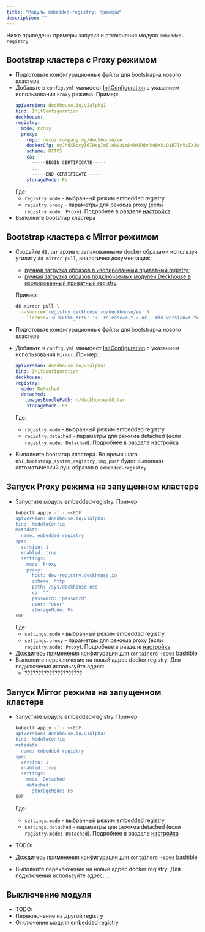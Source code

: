 ```yaml
---
title: "Модуль embedded-registry: примеры"
description: ""
---
```


Ниже приведены примеры запуска и отключения модуля `embedded-registry`

## Bootstrap кластера с Proxy режимом

- Подготовьте конфигурационные файлы для bootstrap-а нового кластера
- Добавьте в `config.yml` манифест [InitConfiguration](/products/kubernetes-platform/documentation/v1/installing/configuration.html#initconfiguration) с указанием использования `Proxy` режима. Пример:
  ```yaml
  apiVersion: deckhouse.io/v2alpha1
  kind: InitConfiguration
  deckhouse:
  registry:
    mode: Proxy
    proxy:
      repo: nexus.company.my/deckhouse/ee
      dockerCfg: eyJhdXRocyI6IHsgIm5leHVzLmNvbXBhbnkubXkiOiB7InVzZXJuYW1lIjoibmV4dXMtdXNlciIsInBhc3N3b3JkIjoibmV4dXMtcEBzc3cwcmQiLCJhdXRoIjoiYm1WNGRYTXRkWE5sY2pwdVpYaDFjeTF3UUhOemR6QnlaQW89In19fQo=
      scheme: HTTPS
      ca: |
        -----BEGIN CERTIFICATE-----
        ...
        -----END CERTIFICATE-----
      storageMode: Fs
  ```
  Где:
    - `registry.mode` - выбранный режим embedded registry
    - `registry.proxy` - параметры для режима proxy (если `registry.mode: Proxy`). Подробнее в разделе [настройка](/products/kubernetes-platform/documentation/v1/installing/configuration.html#initconfiguration-registry-proxy)
- Выполните bootstrap кластера

## Bootstrap кластера с Mirror режимом

- Создайте `d8.tar` архив с запакованными docker образами используя утилиту `d8 mirror pull`, аналогично документации:
  - [ручная загрузка образов в изолированный приватный registry](/products/kubernetes-platform/documentation/v1/deckhouse-faq.html#%D1%80%D1%83%D1%87%D0%BD%D0%B0%D1%8F-%D0%B7%D0%B0%D0%B3%D1%80%D1%83%D0%B7%D0%BA%D0%B0-%D0%BE%D0%B1%D1%80%D0%B0%D0%B7%D0%BE%D0%B2-%D0%B2-%D0%B8%D0%B7%D0%BE%D0%BB%D0%B8%D1%80%D0%BE%D0%B2%D0%B0%D0%BD%D0%BD%D1%8B%D0%B9-%D0%BF%D1%80%D0%B8%D0%B2%D0%B0%D1%82%D0%BD%D1%8B%D0%B9-registry);
  - [ручная загрузка образов подключаемых модулей Deckhouse в изолированный приватный registry](/products/kubernetes-platform/documentation/v1/deckhouse-faq.html#%D1%80%D1%83%D1%87%D0%BD%D0%B0%D1%8F-%D0%B7%D0%B0%D0%B3%D1%80%D1%83%D0%B7%D0%BA%D0%B0-%D0%BE%D0%B1%D1%80%D0%B0%D0%B7%D0%BE%D0%B2-%D0%BF%D0%BE%D0%B4%D0%BA%D0%BB%D1%8E%D1%87%D0%B0%D0%B5%D0%BC%D1%8B%D1%85-%D0%BC%D0%BE%D0%B4%D1%83%D0%BB%D0%B5%D0%B9-deckhouse-%D0%B2-%D0%B8%D0%B7%D0%BE%D0%BB%D0%B8%D1%80%D0%BE%D0%B2%D0%B0%D0%BD%D0%BD%D1%8B%D0%B9-%D0%BF%D1%80%D0%B8%D0%B2%D0%B0%D1%82%D0%BD%D1%8B%D0%B9-registry).
  
  Пример:
  ```bash
  d8 mirror pull \
    --source='registry.deckhouse.ru/deckhouse/ee' \
    --license='<LICENSE_KEY>' '<--release=X.Y.Z or --min-version=X.Y>' $(pwd)/d8.tar
  ```

- Подготовьте конфигурационные файлы для bootstrap-а нового кластера
- Добавьте в `config.yml` манифест [InitConfiguration](/products/kubernetes-platform/documentation/v1/installing/configuration.html#initconfiguration) с указанием использования `Mirror`. Пример:
  ```yaml
  apiVersion: deckhouse.io/v2alpha1
  kind: InitConfiguration
  deckhouse:
  registry:
    mode: Detached
    detached:
      imagesBundlePath: ~/deckhouse/d8.tar
      storageMode: Fs
  ```
  Где:
    - `registry.mode` - выбранный режим embedded registry
    - `registry.detached` - параметры для режима detached (если `registry.mode: Detached`). Подробнее в разделе [настройка](/products/kubernetes-platform/documentation/v1/installing/configuration.html#initconfiguration-registry-detached)
- Выполните bootstrap кластера. Во время шага `051_bootstrap_system_registry_img_push` будет выполнен автоматический пуш образов в `embedded-registry`


## Запуск Proxy режима на запущенном кластере

- Запустите модуль embedded-registry. Пример:
  ```bash
  kubectl apply -f - <<EOF
  apiVersion: deckhouse.io/v1alpha1
  kind: ModuleConfig
  metadata:
    name: embedded-registry
  spec:
    version: 1
    enabled: true
    settings:
      mode: Proxy
      proxy:
        host: dev-registry.deckhouse.io
        scheme: http
        path: /sys/deckhouse-oss
        ca: ""
        password: "password"
        user: "user"
        storageMode: Fs
  EOF
  ```
  Где:
    - `settings.mode` - выбранный режим embedded registry
    - `settings.proxy` - параметры для режима proxy (если `registry.mode: Proxy`). Подробнее в разделе [настройка](./configuration.html)
- Дождитесь применения конфигурации для `containerd` через bashible
- Выполните переключение на новый адрес docker registry. Для подключения используйте адрес:
  - ?????????????????????

## Запуск Mirror режима на запущенном кластере

- Запустите модуль embedded-registry. Пример:
  ```bash
  kubectl apply -f - <<EOF
  apiVersion: deckhouse.io/v1alpha1
  kind: ModuleConfig
  metadata:
    name: embedded-registry
  spec:
    version: 1
    enabled: true
    settings:
      mode: Detached
      detached:
        storageMode: Fs
  EOF
  ```
  Где:
    - `settings.mode` - выбранный режим embedded registry
    - `settings.detached` - параметры для режима detached (если `registry.mode: Detached`). Подробнее в разделе [настройка](./configuration.html)

- TODO:
- Дождитесь применения конфигурации для `containerd` через bashible
- Выполните переключение на новый адрес docker registry. Для подключения используйте адрес: ...

## Выключение модуля

- TODO:
- Переключение на другой registry
- Отключение модуля embedded registry
